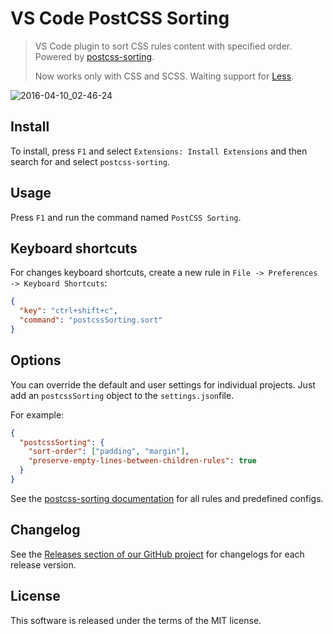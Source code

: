 # VS Code Post​CSS Sorting

> VS Code plugin to sort CSS rules content with specified order. Powered by [postcss-sorting](https://github.com/hudochenkov/postcss-sorting).
>
> Now works only with CSS and SCSS. Waiting support for [Less](https://github.com/webschik/postcss-less).

![2016-04-10_02-46-24](https://cloud.githubusercontent.com/assets/7034281/14407132/77dd07c4-fec6-11e5-8361-a47af434459c.gif)

## Install

To install, press `F1` and select `Extensions: Install Extensions` and then search for and select `postcss-sorting`.

## Usage

Press `F1` and run the command named `Post​CSS Sorting`.

## Keyboard shortcuts

For changes keyboard shortcuts, create a new rule in `File -> Preferences -> Keyboard Shortcuts`:

```json
{
  "key": "ctrl+shift+c",
  "command": "postcssSorting.sort"
}
```

## Options

You can override the default and user settings for individual projects. Just add an `postcssSorting` object to the `settings.json`file.

For example:

```json
{
  "postcssSorting": {
    "sort-order": ["padding", "margin"],
    "preserve-empty-lines-between-children-rules": true
  }
}
```

See the [postcss-sorting documentation](https://github.com/hudochenkov/postcss-sorting#options) for all rules and predefined configs.

## Changelog

See the [Releases section of our GitHub project](https://github.com/mrmlnc/vscode-postcss-sorting/releases) for changelogs for each release version.

## License

This software is released under the terms of the MIT license.
